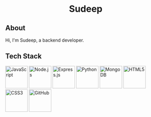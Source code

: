 <h1 align="center">
  Sudeep</h1>
<h2>About</h2>
<p>Hi, I'm Sudeep, a backend developer.</p>
<h2>Tech Stack</h2>
<p align="left">
  <img src="https://skillicons.dev/icons?i=javascript" height="70" alt="JavaScript" />
  <img src="https://skillicons.dev/icons?i=nodejs" height="70" alt="Node.js" />
  <img src="https://skillicons.dev/icons?i=express" height="70" alt="Express.js" />
  <img src="https://skillicons.dev/icons?i=python" height="70" alt="Python" />
  <img src="https://skillicons.dev/icons?i=mongodb" height="70" alt="MongoDB" />
  <img src="https://skillicons.dev/icons?i=html" height="70" alt="HTML5" />
  <img src="https://skillicons.dev/icons?i=css" height="70" alt="CSS3" />
  <img src="https://skillicons.dev/icons?i=github" height="70" alt="GitHub" />
</p>
